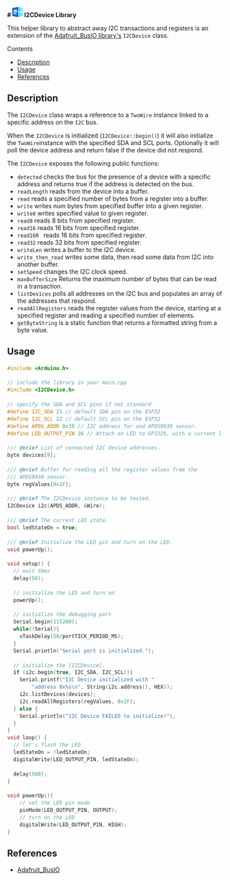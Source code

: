 **# [![Github Repo](https://github.com/GM-Consult-IOT/I2CDevice/blob/main/.img/119493932.png)](https://github.com/GM-Consult-IOT/I2CDevice)  I2CDevice Library**

This helper library to abstract away I2C transactions and registers is an extension of the [Adafruit_BusIO library's](https://github.com/adafruit/Adafruit_BusIO) `I2CDevice` class.

Contents
- [Description](#description)
- [Usage](#usage)
- [References](#references)

## Description

The `I2CDevice` class wraps a reference to a `TwoWire` instance linked to a specific address on the `I2C` bus. 

When the `I2CDevice` is initialized (`I2CDevice::begin()`) it will also initialize the `TwoWire`instance with the specified SDA and SCL ports. Optionally it will poll the device address and return false if the device did not respond.

The `I2CDevice` exposes the following public functions:

* `detected` checks the bus for the presence of a device with a specific address and returns true if the address is detected on the bus.
* `readLength` reads from the device into a buffer.
* `read` reads a specified number of bytes from a register into a buffer.
* `write` writes num bytes from specified buffer into a given register.
* `write8` writes specified value to given register.
* `read8` reads 8 bits from specified register.
* `read16` reads 16 bits from specified register.
* `read16R ` reads 16 bits from specified register.
* `read32` reads 32 bits from specified register.
* `writeLen` writes a buffer to the I2C device. 
* `write_then_read` writes some data, then read some data from I2C into another buffer.
* `setSpeed` changes the I2C clock speed.
* `maxBufferSize` Returns the maximum number of bytes that can be read in a transaction.
* `listDevices` polls all addresses on the I2C bus and populates an array of the addresses that respond.
* `readAllRegisters` reads the register values from the device, starting at a specified register and reading a specified number of elements.
* `getByteString` is a static function that returns a formatted string from a byte value.

## Usage

```C++
#include <Arduino.h>

// include the library in your main.cpp
#include <I2CDevice.h>

// specify the SDA and SCL pins if not standard
#define I2C_SDA 21 // default SDA pin on the ESP32
#define I2C_SCL 22 // default SCL pin on the ESP32
#define APDS_ADDR 0x39 // I2C address for and APDS9930 sensor.
#define LED_OUTPUT_PIN 26 // Attach an LED to GPIO26, with a current limiting resistor.

/// @brief List of connected I2C device addresses.
byte devices[9]; 

/// @brief Buffer for reading all the register values from the
/// APDS9930 sensor.
byte regValues[0x1F];

/// @brief The I2CDevice instance to be tested.
I2CDevice i2c(APDS_ADDR, &Wire);

/// @brief The current LED state.
bool ledStateOn = true;

/// @brief Initialize the LED pin and turn on the LED.
void powerUp();

void setup() {
  // wait 50ms
  delay(50);

  // initialize the LED and turn on
  powerUp();

  // initialize the debugging port
  Serial.begin(115200);  
  while(!Serial){
    vTaskDelay(50/portTICK_PERIOD_MS);
  }
  Serial.println("Serial port is initialized."); 

  // initialize the [I2CDevice].
  if (i2c.begin(true, I2C_SDA, I2C_SCL)){    
    Serial.printf("I2C Device initialized with "
        "address 0x%s\n", String(i2c.address(), HEX)); 
    i2c.listDevices(devices); 
    i2c.readAllRegisters(regValues, 0x1F);
  } else {    
    Serial.println("I2C Device FAILED to initialize!"); 
  }
}
void loop() {
  // let's flash the LED
  ledStateOn = !ledStateOn;
  digitalWrite(LED_OUTPUT_PIN, ledStateOn);

  delay(500);
}

void powerUp(){    
    // set the LED pin mode
    pinMode(LED_OUTPUT_PIN, OUTPUT);
    // turn on the LED
    digitalWrite(LED_OUTPUT_PIN, HIGH);
}
```

## References
* [Adafruit_BusIO](https://github.com/adafruit/Adafruit_BusIO)

